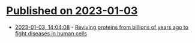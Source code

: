 # [Published on 2023-01-03](index.md)

* [2023-01-03, 14:04:08](https://news.ycombinator.com/item?id=34231391) - [Reviving proteins from billions of years ago to fight diseases in human cells](https://english.elpais.com/science-tech/2023-01-03/scientists-are-reviving-proteins-from-billions-of-years-ago-to-fight-diseases-in-human-cells.html)
